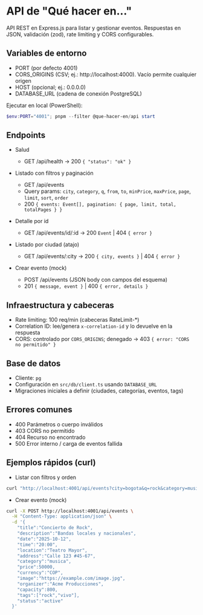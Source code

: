 # API de "Qué hacer en..."

API REST en Express.js para listar y gestionar eventos. Respuestas en JSON, validación (zod), rate limiting y CORS configurables.

## Variables de entorno
- PORT (por defecto 4001)
- CORS_ORIGINS (CSV; ej.: http://localhost:4000). Vacío permite cualquier origen
- HOST (opcional; ej.: 0.0.0.0)
- DATABASE_URL (cadena de conexión PostgreSQL)

Ejecutar en local (PowerShell):
```powershell
$env:PORT="4001"; pnpm --filter @que-hacer-en/api start
```

## Endpoints
- Salud
  - GET /api/health → 200 `{ "status": "ok" }`

- Listado con filtros y paginación
  - GET /api/events
  - Query params: `city`, `category`, `q`, `from`, `to`, `minPrice`, `maxPrice`, `page`, `limit`, `sort`, `order`
  - 200 `{ events: Event[], pagination: { page, limit, total, totalPages } }`

- Detalle por id
  - GET /api/events/id/:id → 200 `Event` | 404 `{ error }`

- Listado por ciudad (atajo)
  - GET /api/events/:city → 200 `{ city, events }` | 404 `{ error }`

- Crear evento (mock)
  - POST /api/events (JSON body con campos del esquema)
  - 201 `{ message, event }` | 400 `{ error, details }`

## Infraestructura y cabeceras
- Rate limiting: 100 req/min (cabeceras RateLimit-*)
- Correlation ID: lee/genera `x-correlation-id` y lo devuelve en la respuesta
- CORS: controlado por `CORS_ORIGINS`; denegado → 403 `{ error: "CORS no permitido" }`
 
## Base de datos
- Cliente: `pg`
- Configuración en `src/db/client.ts` usando `DATABASE_URL`
- Migraciones iniciales a definir (ciudades, categorías, eventos, tags)

## Errores comunes
- 400 Parámetros o cuerpo inválidos
- 403 CORS no permitido
- 404 Recurso no encontrado
- 500 Error interno / carga de eventos fallida

## Ejemplos rápidos (curl)
- Listar con filtros y orden
```bash
curl "http://localhost:4001/api/events?city=bogota&q=rock&category=musica&from=2025-01-01&to=2025-12-31&minPrice=0&maxPrice=100000&page=1&limit=12&sort=date&order=asc"
```
- Crear evento (mock)
```bash
curl -X POST http://localhost:4001/api/events \
  -H "Content-Type: application/json" \
  -d '{
    "title":"Concierto de Rock",
    "description":"Bandas locales y nacionales",
    "date":"2025-10-12",
    "time":"20:00",
    "location":"Teatro Mayor",
    "address":"Calle 123 #45-67",
    "category":"musica",
    "price":50000,
    "currency":"COP",
    "image":"https://example.com/image.jpg",
    "organizer":"Acme Producciones",
    "capacity":800,
    "tags":["rock","vivo"],
    "status":"active"
  }'
```

